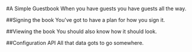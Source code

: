 #A Simple Guestbook
When you have guests you have guests all the way.

##Signing the book
You've got to have a plan for how you sign it.

##Viewing the book
You should also know how it should look.

##Configuration API
All that data gots to go somewhere.